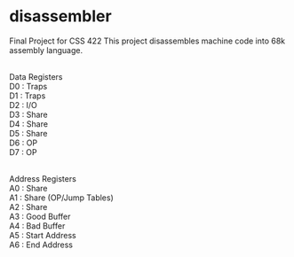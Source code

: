 disassembler
============

Final Project for CSS 422
This project disassembles machine code into 68k assembly language.

<br>Data Registers
<br>D0 : Traps
<br>D1 : Traps
<br>D2 : I/O
<br>D3 : Share
<br>D4 : Share
<br>D5 : Share
<br>D6 : OP
<br>D7 : OP

<br>Address Registers
<br>A0 : Share 
<br>A1 : Share (OP/Jump Tables)
<br>A2 : Share
<br>A3 : Good Buffer
<br>A4 : Bad Buffer
<br>A5 : Start Address
<br>A6 : End Address
<br>
